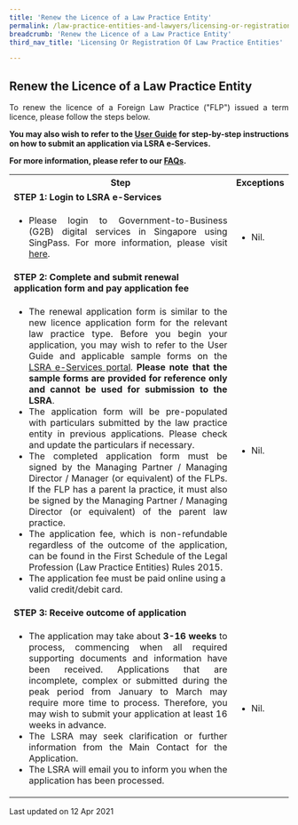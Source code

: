 ```yaml
---
title: 'Renew the Licence of a Law Practice Entity'
permalink: /law-practice-entities-and-lawyers/licensing-or-registration-of-law-practice-entities/renew-the-licence-of-a-law-practice-entity/
breadcrumb: 'Renew the Licence of a Law Practice Entity'
third_nav_title: 'Licensing Or Registration Of Law Practice Entities'

---
```



<style>
table tr td ul li {font-size: 1rem;}
</style>

Renew the Licence of a Law Practice Entity
---

<p style="text-align: justify">To renew the licence of a Foreign Law Practice ("FLP") issued a term licence, please follow the steps below.</p>

<p style="text-align: justify"><b>You may also wish to refer to the <a href="https://www.mlaw.gov.sg/eservices/lsra/lsra-home/" target="_blank">User Guide</a> for step-by-step instructions on how to submit an application via LSRA e-Services.</b></p>

<p style="text-align: justify"><b>For more information, please refer to our <a href="https://va.ecitizen.gov.sg/cfp/customerpages/mlaw/explorefaq.aspx" target="_blank">FAQs</a>.</b></p>
<table>
  <tr>
    <th>
      Step
    </th>
    <th>
      Exceptions
    </th>
  </tr>
  <tr>
    <td>
      <b>STEP 1: Login to LSRA e-Services</b>
    </td>
    <td></td>
  </tr>
  <tr>
    <td>
      <ul>
        <li style="text-align: justify"> Please login to Government-to-Business (G2B) digital services in Singapore using SingPass. For more information, please visit <a href="https://go.gov.sg/corporate-login" target="_blank">here</a>.</li>
      </ul>
    </td>
    <td>
      <ul>
        <li>Nil.</li>
      </ul>
    </td>
  </tr>
  <tr>
    <td>
      <b>STEP 2: Complete and submit renewal application form and pay application fee</b></td>
    <td></td>
  </tr>
  <tr>
    <td>
      <ul>
        <li style="text-align: justify">The renewal application form is similar to the new licence application form for the relevant law practice type. Before you begin your application, you may wish to refer to the User Guide and applicable sample forms on the <a href="https://www.mlaw.gov.sg/eservices/lsra/lsra-home/" target="_blank">LSRA e-Services portal</a>. <b>Please note that the sample forms are provided for reference only and cannot be used for submission to the LSRA</b>.</li>
        <li style="text-align: justify">The application form will be pre-populated with particulars submitted by the law practice entity in previous applications. Please check and update the particulars if necessary.</li>
        <li style="text-align: justify">The completed application form must be signed by the Managing Partner / Managing Director / Manager (or equivalent) of the FLPs.  If the FLP has a parent la practice, it must also be signed by the Managing Partner / Managing Director (or equivalent) of the parent law practice.</li>
        <li style="text-align: justify">The application fee, which is non-refundable regardless of the outcome of the application, can be found in the First Schedule of the Legal Profession (Law Practice Entities) Rules 2015.</li>
        <li>The application fee must be paid online using a valid credit/debit card.</li>
      </ul>
    </td>
    <td>
      <ul>
        <li>Nil.</li>
      </ul>
    </td>
  </tr>
  <tr>
    <td>
      <b>STEP 3: Receive outcome of application</b>
    </td>
    <td></td>
  </tr>
  <tr>
    <td>
      <ul>
        <li style="text-align: justify">The application may take about <b>3-16 weeks</b> to process, commencing when all required supporting documents and information have been received. Applications that are incomplete, complex or submitted during the peak period from January to March may require more time to process. Therefore, you may wish to submit your application at least 16 weeks in advance.</li>
        <li style="text-align: justify">The LSRA may seek clarification or further information from the Main Contact for the Application.</li>
        <li style="text-align: justify">The LSRA will email you to inform you when the application has been processed.</li>
      </ul>
    </td>
    <td>
      <ul>
        <li>Nil.</li>
      </ul>
    </td>
  </tr>
</table>

<p class="right-side-updated">Last updated on 12 Apr 2021</p>
